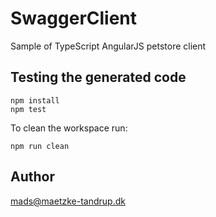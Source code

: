 # SwaggerClient

Sample of TypeScript AngularJS petstore client

## Testing the generated code

```
npm install
npm test
```

To clean the workspace run:
```
npm run clean
```

## Author

mads@maetzke-tandrup.dk